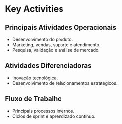 # Key Activities

## Principais Atividades Operacionais

- Desenvolvimento do produto.
- Marketing, vendas, suporte e atendimento.
- Pesquisa, validação e análise de mercado.

## Atividades Diferenciadoras

- Inovação tecnológica.
- Desenvolvimento de relacionamentos estratégicos.

## Fluxo de Trabalho

- Principais processos internos.
- Ciclos de sprint e aprendizado contínuo.
